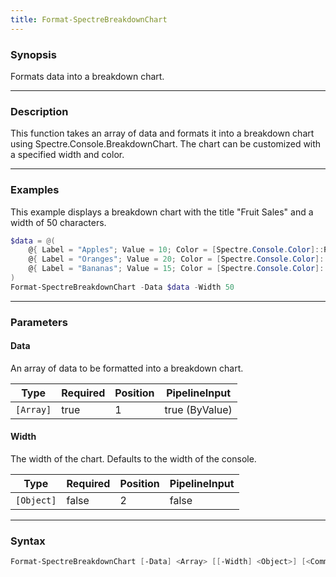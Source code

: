 ```yaml
---
title: Format-SpectreBreakdownChart
---
```








### Synopsis
Formats data into a breakdown chart.



---


### Description

This function takes an array of data and formats it into a breakdown chart using Spectre.Console.BreakdownChart. The chart can be customized with a specified width and color.



---


### Examples
This example displays a breakdown chart with the title "Fruit Sales" and a width of 50 characters.

```powershell
$data = @(
    @{ Label = "Apples"; Value = 10; Color = [Spectre.Console.Color]::Red },
    @{ Label = "Oranges"; Value = 20; Color = [Spectre.Console.Color]::Orange1 },
    @{ Label = "Bananas"; Value = 15; Color = [Spectre.Console.Color]::Yellow }
)
Format-SpectreBreakdownChart -Data $data -Width 50
```


---


### Parameters
#### **Data**

An array of data to be formatted into a breakdown chart.






|Type     |Required|Position|PipelineInput |
|---------|--------|--------|--------------|
|`[Array]`|true    |1       |true (ByValue)|



#### **Width**

The width of the chart. Defaults to the width of the console.






|Type      |Required|Position|PipelineInput|
|----------|--------|--------|-------------|
|`[Object]`|false   |2       |false        |





---


### Syntax
```powershell
Format-SpectreBreakdownChart [-Data] <Array> [[-Width] <Object>] [<CommonParameters>]
```

